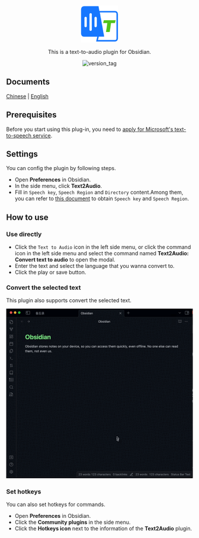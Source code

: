 <p align="center"><img width="100" src="./icon.png" ali /></p>

<p align="center">This is a text-to-audio plugin for Obsidian.</p>

<p align="center"><img src="https://img.shields.io/badge/version-1.4.0-blue" alt="version_tag" /></p>

## Documents

[Chinese](./README.zh.md) | [English](./README.md)

## Prerequisites

Before you start using this plug-in, you need to [apply for Microsoft's text-to-speech service](https://learn.microsoft.com/en-us/azure/ai-services/speech-service/index-text-to-speech).

## Settings

You can config the plugin by following steps.

-   Open **Preferences** in Obsidian.
-   In the side menu, click **Text2Audio**.
-   Fill in `Speech key`, `Speech Region` and `Directory` content.Among them, you can refer to [this document](https://learn.microsoft.com/en-us/azure/ai-services/multi-service-resource?pivots=azportal&tabs=macos#get-the-keys-for-your-resource) to obtain `Speech key` and `Speech Region`.

## How to use

### Use directly

-   Click the `Text to Audio` icon in the left side menu, or click the command icon in the left side menu and select the command named **Text2Audio: Convert text to audio** to open the modal.
-   Enter the text and select the language that you wanna convert to.
-   Click the play or save button.

### Convert the selected text

This plugin also supports convert the selected text.

<p align="center"><img src="./en-example.gif" ali /></p>

### Set hotkeys

You can also set hotkeys for commands.

-   Open **Preferences** in Obsidian.
-   Click the **Community plugins** in the side menu.
-   Click the **Hotkeys icon** next to the information of the **Text2Audio** plugin.
